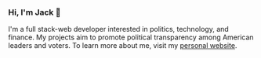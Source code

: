### Hi, I'm Jack 👋

I'm a full stack-web developer interested in politics, technology, and finance. My projects aim to promote political transparency among American leaders and voters. To learn more about me, visit my <a href="https://jmccain.com"  target="_blank"> personal website</a>.
<!--
**jackmccain/jackmccain** is a ✨ _special_ ✨ repository because its `README.md` (this file) appears on your GitHub profile.

Here are some ideas to get you started:

- 🔭 I’m currently working on ...
- 🌱 I’m currently learning ...
- 👯 I’m looking to collaborate on ...
- 🤔 I’m looking for help with ...
- 💬 Ask me about ...
- 📫 How to reach me: ...
- 😄 Pronouns: ...
- ⚡ Fun fact: ...
-->
